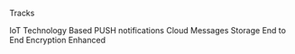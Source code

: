 Tracks 

IoT Technology Based
PUSH notifications
Cloud Messages Storage
End to End Encryption Enhanced

